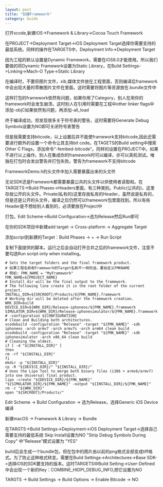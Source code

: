 ```yaml
---
layout: post
title: "创建Framework"
category: Guide
---
```


打开xcode,新建iOS->Framework & Library->Cocoa Touch Framework

在PROJECT->Deployment Target->iOS Deployment Target选择你需要支持的最低系统。同样的操作在TARGETS中，Deployment Info->Deployment Target

因为工程的默认设置是Dynamic Framework，需要在iOS8.0才能使用。所以我们要做的将Dynamic Framework设置为Static Library，在Build Settings->Linking->Mach-O Type->Static Library

在编译时，不要将图片文件，xib,媒体文件放在工程里面，否则编译后framework中会出现大量的零散图片文件在里面。这时需要将图片等资源放在.bundle文件中

这样打包的framework依然有问题，如果你用了Category，别人在用你的framework时会发生崩溃。这时别人在引用时需要在工程中other linker flags中添加-objC如果依然有问题，再添加-all_load

终于编译成功，但发现很多关于符号表的警告，这时需要将Generate Debug Symbols设置为NO即可关闭符号表警告

但是我需要支持bitcode，以上设置后并不能使framework支持bitcode,因此还需要进行额外的设置一个命令让其支持bit code。在TAGETS的Build setting中搜索Other C Flags，添加命令“-fembed-bitcode”。同样的设置在PROJECT中。如果不进行以上操作。别人在集成你的framework时可以编译，亦可以真机测试。唯独在打包时会发出警告并打包失败。警告为framework不支持bitcode

FrameworkDemo.h的头文件中加入需要暴露出来的头文件

无论SDK还是Framework都需要暴露公共的头文件以供使用者读取和。在TARGETS->Build Phases->Headers里面，有三种类别。Public(公共的)，这里存放公开的头文件。Private(私有的)这里存放私有的Header，虽然说是私有的，但是还是公开的头文件，编译之后仍然可以framework包里面找到。所以有些Header是不想给别人看到的，必须要放在Project中

打包。Edit Scheme->Build Configuration->选为Release然后Run即可

在你的SDK项目中新建add target -> Cross-platform -> Aggregate Target

添加script到新建的Target：Build Phases -> + -> Run Script

复制下面提供的脚本。运行之后会自动打开合并之后的framework文件，注意不要勾选Run script only when installing。

```
# Sets the target folders and the final framework product.
# 如果工程名称和Framework的Target名称不一样的话，要自定义FMKNAME
# 例如: FMK_NAME = "MyFramework"
FMK_NAME=${PROJECT_NAME}
# Install dir will be the final output to the framework.
# The following line create it in the root folder of the current project.
INSTALL_DIR=${SRCROOT}/Products/${FMK_NAME}.framework
# Working dir will be deleted after the framework creation.
WRK_DIR=build
DEVICE_DIR=${WRK_DIR}/Release-iphoneos/${FMK_NAME}.framework
SIMULATOR_DIR=${WRK_DIR}/Release-iphonesimulator/${FMK_NAME}.framework
# -configuration ${CONFIGURATION}
# Clean and Building both architectures.
xcodebuild -configuration "Release" -target "${FMK_NAME}" -sdk iphoneos -arch armv7 -arch armv7s -arch arm64 clean build
xcodebuild -configuration "Release" -target "${FMK_NAME}" -sdk iphonesimulator -arch x86_64 clean build
# Cleaning the oldest.
if [ -d "${INSTALL_DIR}" ]
then
rm -rf "${INSTALL_DIR}"
fi
mkdir -p "${INSTALL_DIR}"
cp -R "${DEVICE_DIR}/" "${INSTALL_DIR}/"
# Uses the Lipo Tool to merge both binary files (i386 + armv6/armv7) into one Universal final product.
lipo -create "${DEVICE_DIR}/${FMK_NAME}" "${SIMULATOR_DIR}/${FMK_NAME}" -output "${INSTALL_DIR}/${FMK_NAME}"
rm -r "${WRK_DIR}"
open "${SRCROOT}/Products/"
```

Edit Scheme -> Build Configuration -> 选为Release，选择Generic iOS Device编译

新建macOS -> Framework & Library -> Bundle

在TARGTS->Build Settings->Deployment->iOS Deployment Target->选择自己需要支持的最低系统
Skip Install设置为NO
"Strip Debug Symbols During Copy" 中"Release"模式设置为 "YES"

build后会生成一个bundle包，但在包中的图片由以前的png格式全部变成tiff格式。为了防止这种格式转变。需要在Build Settings->Architectures->Base SDK->选择iOS的SDK要支持的版本。这时TARGETS中Build Setting->User-Defined中会出现一个新的Key：COMBINE_HIDPI_DEBUG_INFO,把它设置为NO

TARGTS -> Build Settings -> Build Options -> Enable Bitcode -> NO
